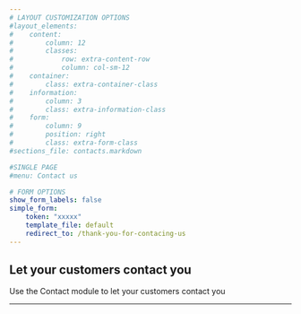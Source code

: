 ```yaml
---
# LAYOUT CUSTOMIZATION OPTIONS
#layout_elements:
#    content:
#        column: 12
#        classes:
#            row: extra-content-row
#            column: col-sm-12
#    container:
#        class: extra-container-class
#    information:
#        column: 3
#        class: extra-information-class
#    form:
#        column: 9
#        position: right
#        class: extra-form-class
#sections_file: contacts.markdown

#SINGLE PAGE
#menu: Contact us

# FORM OPTIONS
show_form_labels: false
simple_form:
    token: "xxxxx"
    template_file: default
    redirect_to: /thank-you-for-contacing-us
---
```


## Let your customers contact you
Use the Contact module to let your customers contact you

___
